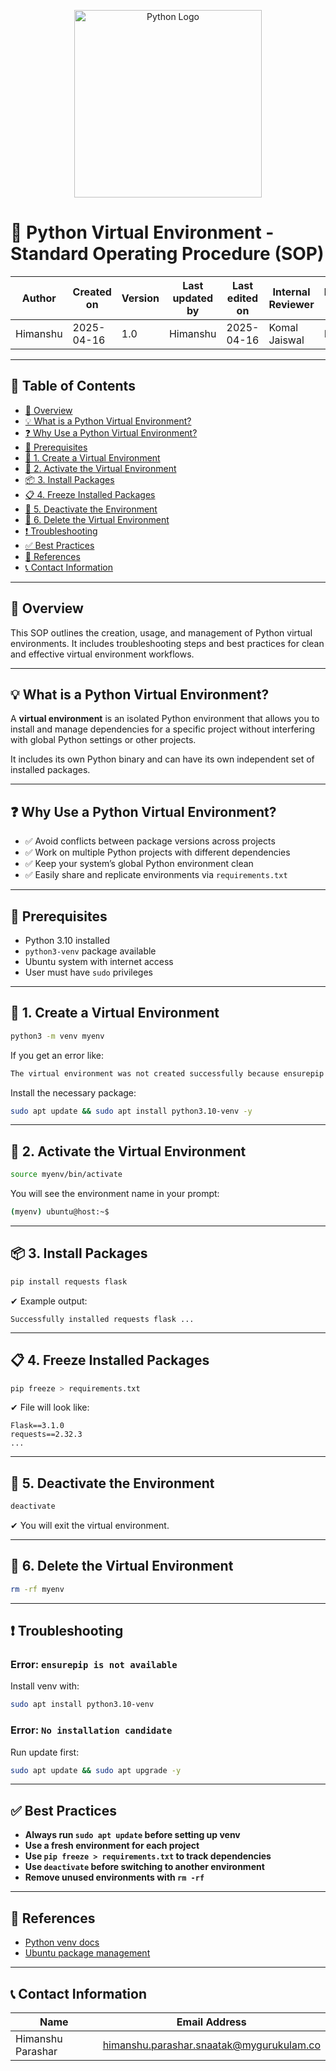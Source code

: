 <p align="center">
  <img src="https://www.python.org/static/community_logos/python-logo.png" alt="Python Logo" width="300"/>
</p>


# 🐍 Python Virtual Environment - Standard Operating Procedure (SOP)

| Author       | Created on | Version | Last updated by | Last edited on | Internal Reviewer | Reviewer L0 | Reviewer L1 | Reviewer L2 |
|--------------|------------|---------|------------------|----------------|-------------------|-------------|-------------|-------------|
| Himanshu     | 2025-04-16 | 1.0     | Himanshu         | 2025-04-16     | Komal Jaiswal     | Imran       | Shashi      | Mahesh Kumar |

---

## 📖 Table of Contents

- [📌 Overview](#-overview)
- [💡 What is a Python Virtual Environment?](#-what-is-a-python-virtual-environment)
- [❓ Why Use a Python Virtual Environment?](#-why-use-a-python-virtual-environment)
- [🔧 Prerequisites](#-prerequisites)
- [🧪 1. Create a Virtual Environment](#-1-create-a-virtual-environment)
- [🚀 2. Activate the Virtual Environment](#-2-activate-the-virtual-environment)
- [📦 3. Install Packages](#-3-install-packages)
- [📋 4. Freeze Installed Packages](#-4-freeze-installed-packages)
- [🛑 5. Deactivate the Environment](#-5-deactivate-the-environment)
- [🧹 6. Delete the Virtual Environment](#-6-delete-the-virtual-environment)
- [❗ Troubleshooting](#-troubleshooting)
- [✅ Best Practices](#-best-practices)
- [📎 References](#-references)
- [📞 Contact Information](#-contact-information)

---

## 📌 Overview

This SOP outlines the creation, usage, and management of Python virtual environments. It includes troubleshooting steps and best practices for clean and effective virtual environment workflows.

---

## 💡 What is a Python Virtual Environment?

A **virtual environment** is an isolated Python environment that allows you to install and manage dependencies for a specific project without interfering with global Python settings or other projects.

It includes its own Python binary and can have its own independent set of installed packages.

---

## ❓ Why Use a Python Virtual Environment?

- ✅ Avoid conflicts between package versions across projects
- ✅ Work on multiple Python projects with different dependencies
- ✅ Keep your system’s global Python environment clean
- ✅ Easily share and replicate environments via `requirements.txt`

---

## 🔧 Prerequisites

- Python 3.10 installed
- `python3-venv` package available
- Ubuntu system with internet access
- User must have `sudo` privileges

---

## 🧪 1. Create a Virtual Environment

```bash
python3 -m venv myenv
```

If you get an error like:

```bash
The virtual environment was not created successfully because ensurepip is not available.
```

Install the necessary package:

```bash
sudo apt update && sudo apt install python3.10-venv -y
```

---

## 🚀 2. Activate the Virtual Environment

```bash
source myenv/bin/activate
```

You will see the environment name in your prompt:

```bash
(myenv) ubuntu@host:~$
```

---

## 📦 3. Install Packages

```bash
pip install requests flask
```

✔ Example output:
```
Successfully installed requests flask ...
```

---

## 📋 4. Freeze Installed Packages

```bash
pip freeze > requirements.txt
```

✔ File will look like:
```
Flask==3.1.0
requests==2.32.3
...
```

---

## 🛑 5. Deactivate the Environment

```bash
deactivate
```

✔ You will exit the virtual environment.

---

## 🧹 6. Delete the Virtual Environment

```bash
rm -rf myenv
```

---

## ❗ Troubleshooting

### Error: `ensurepip is not available`

Install venv with:
```bash
sudo apt install python3.10-venv
```

### Error: `No installation candidate`

Run update first:
```bash
sudo apt update && sudo apt upgrade -y
```

---

## ✅ Best Practices

- **Always run `sudo apt update` before setting up venv**
- **Use a fresh environment for each project**
- **Use `pip freeze > requirements.txt` to track dependencies**
- **Use `deactivate` before switching to another environment**
- **Remove unused environments with `rm -rf`**

---

## 📎 References

- [Python venv docs](https://docs.python.org/3/library/venv.html)
- [Ubuntu package management](https://help.ubuntu.com/community/AptGet/Howto)

---

## 📞 Contact Information

| Name              | Email Address                                   |
|-------------------|--------------------------------------------------|
| Himanshu Parashar | himanshu.parashar.snaatak@mygurukulam.co        |
